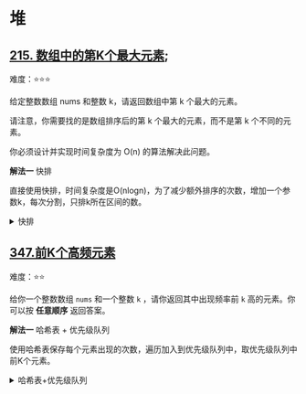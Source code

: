 # 堆

## [215. 数组中的第K个最大元素](https://leetcode.cn/problems/kth-largest-element-in-an-array);

难度：⭐️⭐️⭐️

给定整数数组 nums 和整数 k，请返回数组中第 k 个最大的元素。

请注意，你需要找的是数组排序后的第 k 个最大的元素，而不是第 k 个不同的元素。

你必须设计并实现时间复杂度为 O(n) 的算法解决此问题。

**解法一** 快排

直接使用快排，时间复杂度是O(nlogn)，为了减少额外排序的次数，增加一个参数k，每次分割，只排k所在区间的数。

<details>
  <summary>快排</summary>

  ```java
    public int findKthLargest(int[] nums, int k) {
        return quickSort(nums, 0, nums.length - 1, nums.length - k);
    }

    private int quickSort(int[] nums, int left, int right, int k) {
        if (left >= right) {
            return nums[k];
        }
        int i = left - 1;
        int j = right + 1;
        int povit = nums[left + (right - left) / 2];
        while (i < j) {
            do { i++; } while (nums[i] < povit);
            do { j--; } while (povit < nums[j]);
            if (i < j) {
                int temp = nums[i];
                nums[i] = nums[j];
                nums[j] = temp;
            }
        }
        if (k <= j) {
            return quickSort(nums, left, j, k);
        } else {
            return quickSort(nums, j + 1, right, k);
        }
    }
  ```

</details>

## [347.前K个高频元素](https://leetcode.cn/problems/top-k-frequent-elements/description)

难度：⭐️⭐️

给你一个整数数组 `nums` 和一个整数 `k` ，请你返回其中出现频率前 `k` 高的元素。你可以按 **任意顺序** 返回答案。

**解法一** 哈希表 + 优先级队列

使用哈希表保存每个元素出现的次数，遍历加入到优先级队列中，取优先级队列中前K个元素。

<details>
  <summary>哈希表+优先级队列</summary>

  ```java
    public int[] topKFrequent(int[] nums, int k) {
        Map<Integer, Integer> map = new HashMap<>();
        for (int n : nums) {
            map.put(n, map.getOrDefault(n, 0) + 1);
        }
        Queue<int[]> queue = new PriorityQueue<>((int[] a, int[] b) -> {
            return a[1] - b[1];
        });
        for (Map.Entry<Integer, Integer> entry : map.entrySet()) {
            int num = entry.getKey();
            int count = entry.getValue();
            if (queue.size() < k) {
                queue.offer(new int[] {num, count});
            } else if (count > queue.peek()[1]) {
                queue.poll();
                queue.offer(new int[] {num, count});
            }
        }
        int[] ans = new int[k];
        for (int i = k; i > 0; i--) {
            ans[i - 1] = queue.poll()[0];
        }
        return ans;
    }
  ```
</details>
